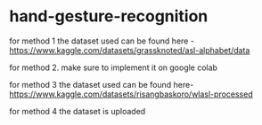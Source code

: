 # hand-gesture-recognition

for method 1 the dataset used can be found here - https://www.kaggle.com/datasets/grassknoted/asl-alphabet/data

for method 2. make sure to implement it on google colab

for method 3 the dataset used can be found here- https://www.kaggle.com/datasets/risangbaskoro/wlasl-processed

for method 4 the dataset is uploaded
